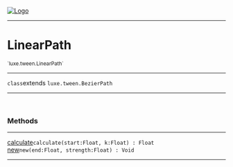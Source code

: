 
[![Logo](../../../images/logo.png)](../../../api/index.html)

---



<h1>LinearPath</h1>
<small>`luxe.tween.LinearPath`</small>



---

`class`extends <code><span>luxe.tween.BezierPath</span></code>

---

&nbsp;
&nbsp;







<h3>Methods</h3> <hr/><span class="method apipage">
            <a name="calculate"><a class="lift" href="#calculate">calculate</a></a><code class="signature apipage">calculate(start:Float<span></span>, k:Float<span></span>) : Float</code><br/><span class="small_desc_flat"></span>
        </span>
    <span class="method apipage">
            <a name="new"><a class="lift" href="#new">new</a></a><code class="signature apipage">new(end:Float<span></span>, strength:Float<span></span>) : Void</code><br/><span class="small_desc_flat"></span>
        </span>
    





---

&nbsp;
&nbsp;
&nbsp;
&nbsp;